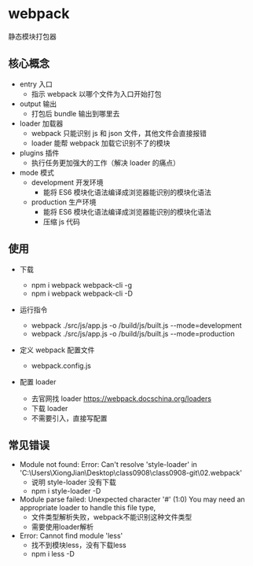 # webpack

静态模块打包器

## 核心概念

- entry 入口
  - 指示 webpack 以哪个文件为入口开始打包
- output 输出
  - 打包后 bundle 输出到哪里去
- loader 加载器
  - webpack 只能识别 js 和 json 文件，其他文件会直接报错
  - loader 能帮 webpack 加载它识别不了的模块
- plugins 插件
  - 执行任务更加强大的工作（解决 loader 的痛点）
- mode 模式
  - development 开发环境
    - 能将 ES6 模块化语法编译成浏览器能识别的模块化语法
  - production 生产环境
    - 能将 ES6 模块化语法编译成浏览器能识别的模块化语法
    - 压缩 js 代码

## 使用

- 下载

  - npm i webpack webpack-cli -g
  - npm i webpack webpack-cli -D

- 运行指令

  - webpack ./src/js/app.js -o /build/js/built.js --mode=development
  - webpack ./src/js/app.js -o /build/js/built.js --mode=production

- 定义 webpack 配置文件

  - webpack.config.js

- 配置 loader
  - 去官网找 loader https://webpack.docschina.org/loaders
  - 下载 loader
  - 不需要引入，直接写配置

## 常见错误
* Module not found: Error: Can't resolve 'style-loader' in 'C:\Users\XiongJian\Desktop\class0908\class0908-git\02.webpack'
  * 说明 style-loader 没有下载
  * npm i style-loader -D
* Module parse failed: Unexpected character '#' (1:0) You may need an appropriate loader to handle this file type,  
  * 文件类型解析失败，webpack不能识别这种文件类型
  * 需要使用loader解析
* Error: Cannot find module 'less'
  * 找不到模块less，没有下载less
  * npm i less -D  